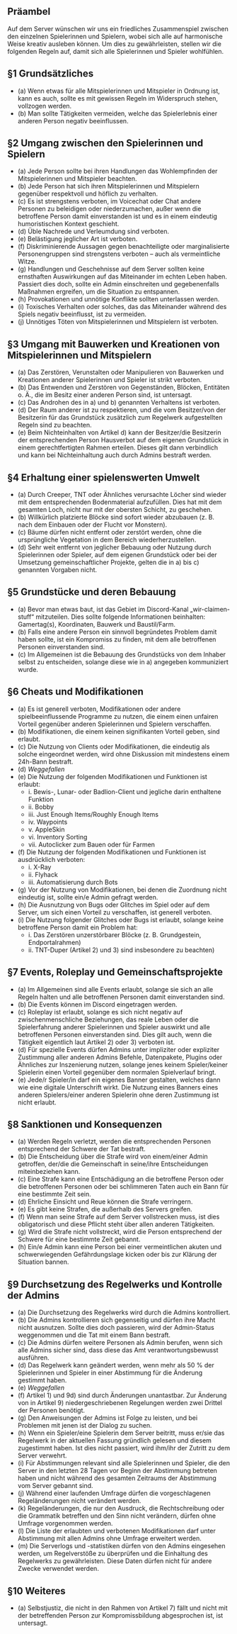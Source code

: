 ## Präambel

Auf dem Server wünschen wir uns ein friedliches Zusammenspiel zwischen den einzelnen Spielerinnen und Spielern, wobei sich alle auf harmonische Weise kreativ ausleben können. Um dies zu gewährleisten, stellen wir die folgenden Regeln auf, damit sich alle Spielerinnen und Spieler wohlfühlen.

## §1 Grundsätzliches

- (a) Wenn etwas für alle Mitspielerinnen und Mitspieler in Ordnung ist, kann es auch, sollte es mit gewissen Regeln im Widerspruch stehen, vollzogen werden.
- (b) Man sollte Tätigkeiten vermeiden, welche das Spielerlebnis einer anderen Person negativ beeinflussen.

## §2 Umgang zwischen den Spielerinnen und Spielern

- (a) Jede Person sollte bei ihren Handlungen das Wohlempfinden der Mitspielerinnen und Mitspieler beachten.
- (b) Jede Person hat sich ihren Mitspielerinnen und Mitspielern gegenüber respektvoll und höflich zu verhalten.
- (c) Es ist strengstens verboten, im Voicechat oder Chat andere Personen zu beleidigen oder niederzumachen, außer wenn die betroffene Person damit einverstanden ist und es in einem eindeutig humoristischen Kontext geschieht.
- (d) Üble Nachrede und Verleumdung sind verboten.
- (e) Belästigung jeglicher Art ist verboten.
- (f) Diskriminierende Aussagen gegen benachteiligte oder marginalisierte Personengruppen sind strengstens verboten – auch als vermeintliche Witze.
- (g) Handlungen und Geschehnisse auf dem Server sollten keine ernsthaften Auswirkungen auf das Miteinander im echten Leben haben. Passiert dies doch, sollte ein Admin einschreiten und gegebenenfalls Maßnahmen ergreifen, um die Situation zu entspannen.
- (h) Provokationen und unnötige Konflikte sollten unterlassen werden.
- (i) Toxisches Verhalten oder solches, das das Miteinander während des Spiels negativ beeinflusst, ist zu vermeiden.
- (j) Unnötiges Töten von Mitspielerinnen und Mitspielern ist verboten.

## §3 Umgang mit Bauwerken und Kreationen von Mitspielerinnen und Mitspielern

- (a) Das Zerstören, Verunstalten oder Manipulieren von Bauwerken und Kreationen anderer Spielerinnen und Spieler ist strikt verboten.
- (b) Das Entwenden und Zerstören von Gegenständen, Blöcken, Entitäten o. Ä., die im Besitz einer anderen Person sind, ist untersagt.
- (c) Das Androhen des in a) und b) genannten Verhaltens ist verboten.
- (d) Der Raum anderer ist zu respektieren, und die vom Besitzer/von der Besitzerin für das Grundstück zusätzlich zum Regelwerk aufgestellten Regeln sind zu beachten.
- (e) Beim Nichteinhalten von Artikel d) kann der Besitzer/die Besitzerin der entsprechenden Person Hausverbot auf dem eigenen Grundstück in einem gerechtfertigten Rahmen erteilen. Dieses gilt dann verbindlich und kann bei Nichteinhaltung auch durch Admins bestraft werden.

## §4 Erhaltung einer spielenswerten Umwelt

- (a) Durch Creeper, TNT oder Ähnliches verursachte Löcher sind wieder mit dem entsprechenden Bodenmaterial aufzufüllen. Dies hat mit dem gesamten Loch, nicht nur mit der obersten Schicht, zu geschehen.
- (b) Willkürlich platzierte Blöcke sind sofort wieder abzubauen (z. B. nach dem Einbauen oder der Flucht vor Monstern).
- (c) Bäume dürfen nicht entfernt oder zerstört werden, ohne die ursprüngliche Vegetation in dem Bereich wiederherzustellen.
- (d) Sehr weit entfernt von jeglicher Bebauung oder Nutzung durch Spielerinnen oder Spieler, auf dem eigenen Grundstück oder bei der Umsetzung gemeinschaftlicher Projekte, gelten die in a) bis c) genannten Vorgaben nicht.

## §5 Grundstücke und deren Bebauung

- (a) Bevor man etwas baut, ist das Gebiet im Discord-Kanal „wir-claimen-stuff“ mitzuteilen. Dies sollte folgende Informationen beinhalten: Gamertag(s), Koordinaten, Bauwerk und Baustil/Farm.
- (b) Falls eine andere Person ein sinnvoll begründetes Problem damit haben sollte, ist ein Kompromiss zu finden, mit dem alle betroffenen Personen einverstanden sind.
- (c) Im Allgemeinen ist die Bebauung des Grundstücks von dem Inhaber selbst zu entscheiden, solange diese wie in a) angegeben kommuniziert wurde.

## §6 Cheats und Modifikationen

- (a) Es ist generell verboten, Modifikationen oder andere spielbeeinflussende Programme zu nutzen, die einem einen unfairen Vorteil gegenüber anderen Spielerinnen und Spielern verschaffen.
- (b) Modifikationen, die einem keinen signifikanten Vorteil geben, sind erlaubt.
- (c) Die Nutzung von Clients oder Modifikationen, die eindeutig als solche eingeordnet werden, wird ohne Diskussion mit mindestens einem 24h-Bann bestraft.
- (d) _Weggefallen_
- (e) Die Nutzung der folgenden Modifikationen und Funktionen ist erlaubt:
  - i. Bewis-, Lunar- oder Badlion-Client und jegliche darin enthaltene Funktion
  - ii. Bobby
  - iii. Just Enough Items/Roughly Enough Items
  - iv. Waypoints
  - v. AppleSkin
  - vi. Inventory Sorting
  - vii. Autoclicker zum Bauen oder für Farmen
- (f) Die Nutzung der folgenden Modifikationen und Funktionen ist ausdrücklich verboten:
  - i. X-Ray
  - ii. Flyhack
  - iii. Automatisierung durch Bots
- (g) Vor der Nutzung von Modifikationen, bei denen die Zuordnung nicht eindeutig ist, sollte ein/e Admin gefragt werden.
- (h) Die Ausnutzung von Bugs oder Glitches im Spiel oder auf dem Server, um sich einen Vorteil zu verschaffen, ist generell verboten.
- (i) Die Nutzung folgender Glitches oder Bugs ist erlaubt, solange keine betroffene Person damit ein Problem hat:
  - i. Das Zerstören unzerstörbarer Blöcke (z. B. Grundgestein, Endportalrahmen)
  - ii. TNT-Duper (Artikel 2) und 3) sind insbesondere zu beachten)

## §7 Events, Roleplay und Gemeinschaftsprojekte

- (a) Im Allgemeinen sind alle Events erlaubt, solange sie sich an alle Regeln halten und alle betroffenen Personen damit einverstanden sind.
- (b) Die Events können im Discord eingetragen werden.
- (c) Roleplay ist erlaubt, solange es sich nicht negativ auf zwischenmenschliche Beziehungen, das reale Leben oder die Spielerfahrung anderer Spielerinnen und Spieler auswirkt und alle betroffenen Personen einverstanden sind. Dies gilt auch, wenn die Tätigkeit eigentlich laut Artikel 2) oder 3) verboten ist.
- (d) Für spezielle Events dürfen Admins unter impliziter oder expliziter Zustimmung aller anderen Admins Befehle, Datenpakete, Plugins oder Ähnliches zur Inszenierung nutzen, solange jenes keinem Spieler/keiner Spielerin einen Vorteil gegenüber dem normalen Spielverlauf bringt.
- (e) Jede/r Spieler/in darf ein eigenes Banner gestalten, welches dann wie eine digitale Unterschrift wirkt. Die Nutzung eines Banners eines anderen Spielers/einer anderen Spielerin ohne deren Zustimmung ist nicht erlaubt.

## §8 Sanktionen und Konsequenzen

- (a) Werden Regeln verletzt, werden die entsprechenden Personen entsprechend der Schwere der Tat bestraft.
- (b) Die Entscheidung über die Strafe wird von einem/einer Admin getroffen, der/die die Gemeinschaft in seine/ihre Entscheidungen miteinbeziehen kann.
- (c) Eine Strafe kann eine Entschädigung an die betroffene Person oder die betroffenen Personen oder bei schlimmeren Taten auch ein Bann für eine bestimmte Zeit sein.
- (d) Ehrliche Einsicht und Reue können die Strafe verringern.
- (e) Es gibt keine Strafen, die außerhalb des Servers greifen.
- (f) Wenn man seine Strafe auf dem Server vollstrecken muss, ist dies obligatorisch und diese Pflicht steht über allen anderen Tätigkeiten.
- (g) Wird die Strafe nicht vollstreckt, wird die Person entsprechend der Schwere für eine bestimmte Zeit gebannt.
- (h) Ein/e Admin kann eine Person bei einer vermeintlichen akuten und schwerwiegenden Gefährdungslage kicken oder bis zur Klärung der Situation bannen.

## §9 Durchsetzung des Regelwerks und Kontrolle der Admins

- (a) Die Durchsetzung des Regelwerks wird durch die Admins kontrolliert.
- (b) Die Admins kontrollieren sich gegenseitig und dürfen ihre Macht nicht ausnutzen. Sollte dies doch passieren, wird der Admin-Status weggenommen und die Tat mit einem Bann bestraft.
- (c) Die Admins dürfen weitere Personen als Admin berufen, wenn sich alle Admins sicher sind, dass diese das Amt verantwortungsbewusst ausführen.
- (d) Das Regelwerk kann geändert werden, wenn mehr als 50 % der Spielerinnen und Spieler in einer Abstimmung für die Änderung gestimmt haben.
- (e) _Weggefallen_
- (f) Artikel 1) und 9d) sind durch Änderungen unantastbar. Zur Änderung von in Artikel 9) niedergeschriebenen Regelungen werden zwei Drittel der Personen benötigt.
- (g) Den Anweisungen der Admins ist Folge zu leisten, und bei Problemen mit jenen ist der Dialog zu suchen.
- (h) Wenn ein Spieler/eine Spielerin dem Server beitritt, muss er/sie das Regelwerk in der aktuellen Fassung gründlich gelesen und diesem zugestimmt haben. Ist dies nicht passiert, wird ihm/ihr der Zutritt zu dem Server verwehrt.
- (i) Für Abstimmungen relevant sind alle Spielerinnen und Spieler, die den Server in den letzten 28 Tagen vor Beginn der Abstimmung betreten haben und nicht während des gesamten Zeitraums der Abstimmung vom Server gebannt sind.
- (j) Während einer laufenden Umfrage dürfen die vorgeschlagenen Regeländerungen nicht verändert werden.
- (k) Regeländerungen, die nur den Ausdruck, die Rechtschreibung oder die Grammatik betreffen und den Sinn nicht verändern, dürfen ohne Umfrage vorgenommen werden.
- (l) Die Liste der erlaubten und verbotenen Modifikationen darf unter Abstimmung mit allen Admins ohne Umfrage erweitert werden.
- (m) Die Serverlogs und -statistiken dürfen von den Admins eingesehen werden, um Regelverstöße zu überprüfen und die Einhaltung des Regelwerks zu gewährleisten. Diese Daten dürfen nicht für andere Zwecke verwendet werden.

## §10 Weiteres

- (a) Selbstjustiz, die nicht in den Rahmen von Artikel 7) fällt und nicht mit der betreffenden Person zur Kompromissbildung abgesprochen ist, ist untersagt.
